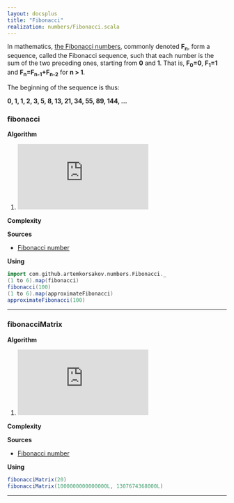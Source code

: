 ```yaml
---
layout: docsplus
title: "Fibonacci"
realization: numbers/Fibonacci.scala
---
```


In mathematics, [the Fibonacci numbers](https://en.wikipedia.org/wiki/Fibonacci_number), 
commonly denoted **F<sub>n</sub>**, form a sequence, called the Fibonacci sequence, 
such that each number is the sum of the two preceding ones, starting from **0** and **1**. 
That is, **F<sub>0</sub>=0**, **F<sub>1</sub>=1** and
**F<sub>n</sub>=F<sub>n-1</sub>+F<sub>n-2</sub>**
for **n > 1**.

The beginning of the sequence is thus:

**0, 1, 1, 2, 3, 5, 8, 13, 21, 34, 55, 89, 144, ...**

### fibonacci

**Algorithm**
1. ![formula](http://latex.codecogs.com/svg.latex?%7B%5Cdisplaystyle%20F_%7Bn%7D=%5Cleft%5B%7B%5Cfrac%20%7B%5Cvarphi%20%5E%7Bn%7D%7D%7B%5Csqrt%20%7B5%7D%7D%7D%5Cright%5D,%5C%20n%5Cgeq%200.%7D)

**Complexity** 
     
**Sources** 
- [Fibonacci number](https://en.wikipedia.org/wiki/Fibonacci_number)

**Using**
```scala mdoc
import com.github.artemkorsakov.numbers.Fibonacci._
(1 to 6).map(fibonacci)
fibonacci(100)
(1 to 6).map(approximateFibonacci)
approximateFibonacci(100)
```

---

### fibonacciMatrix

**Algorithm**
1. ![formula](http://latex.codecogs.com/svg.latex?%7B%5Cdisplaystyle%20%7B%5Cbegin%7Bpmatrix%7D1&1%5C%5C1&0%5Cend%7Bpmatrix%7D%7D%5E%7Bn%7D=%7B%5Cbegin%7Bpmatrix%7DF_%7Bn&plus;1%7D&F_%7Bn%7D%5C%5CF_%7Bn%7D&F_%7Bn-1%7D%5Cend%7Bpmatrix%7D%7D%7D)

**Complexity** 
     
**Sources** 
- [Fibonacci number](https://en.wikipedia.org/wiki/Fibonacci_number)

**Using**
```scala mdoc
fibonacciMatrix(20)
fibonacciMatrix(1000000000000000L, 1307674368000L)
```

---
